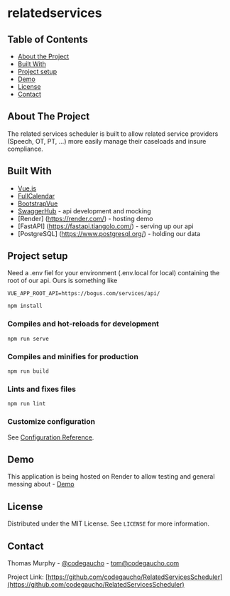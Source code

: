<!-- PROJECT LOGO -->
# relatedservices


<!-- TABLE OF CONTENTS -->
## Table of Contents

* [About the Project](#about-the-project)
* [Built With](#built-with)
* [Project setup](#project-setup)
* [Demo](#demo)
* [License](#license)
* [Contact](#contact)

<!-- ABOUT THE PROJECT -->
## About The Project

The related services scheduler is built to allow related service providers (Speech, OT, PT, ...) more easily manage their 
caseloads and insure compliance.

<!-- BUILT WITH -->
## Built With
* [Vue.js](https://vuejs.org)
* [FullCalendar](https://fullcalendar.io)
* [BootstrapVue](https://bootstrap-vue.org/)
* [SwaggerHub](https://swagger.io/tools/swaggerhub/) - api development and mocking
* [Render] (https://render.com/) - hosting demo
* [FastAPI] (https://fastapi.tiangolo.com/) - serving up our api
* [PostgreSQL] (https://www.postgresql.org/) - holding our data

<!-- PROJECT SETUP -->
## Project setup

Need a .env fiel for your environment (.env.local for local) containing the root of our api.  Ours is something like
```
VUE_APP_ROOT_API=https://bogus.com/services/api/
```

```
npm install
```

### Compiles and hot-reloads for development
```
npm run serve
```

### Compiles and minifies for production
```
npm run build
```

### Lints and fixes files
```
npm run lint
```

### Customize configuration
See [Configuration Reference](https://cli.vuejs.org/config/).

<!-- DEMO -->
## Demo
This application is being hosted on Render to allow testing and general messing about - [Demo](https://relatedservice.onrender.com/)

<!-- LICENSE -->
## License

Distributed under the MIT License. See `LICENSE` for more information.

<!-- CONTACT -->
## Contact

Thomas Murphy - [@codegaucho](https://twitter.com/codegaucho) - tom@codegaucho.com

Project Link: [https://github.com/codegaucho/RelatedServicesScheduler](https://github.com/codegaucho/RelatedServicesScheduler)

[product-screenshot]: images/screenshot.png